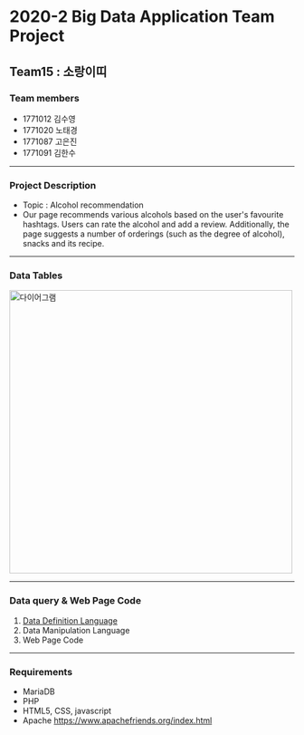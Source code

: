 # 2020-2 Big Data Application Team Project
## Team15 : 소랑이띠
### Team members
- 1771012 김수영
- 1771020 노태경
- 1771087 고은진
- 1771091 김한수

<hr>

### Project Description
- Topic : Alcohol recommendation
- Our page recommends various alcohols based on the user's favourite hashtags. Users can rate the alcohol and add a review. Additionally, the page suggests a number of orderings (such as the degree of alcohol), snacks and its recipe. 

<hr>

### Data Tables
<img src="" style="width:500px; height:auto;" alt="다이어그램" />

<hr>

### Data query & Web Page Code
1. [Data Definition Language](./DDL)
2. Data Manipulation Language <!-- INSERT할 때 쿼리만 -->
3. Web Page Code

<hr>

### Requirements
- MariaDB
- PHP
- HTML5, CSS, javascript
- Apache
https://www.apachefriends.org/index.html